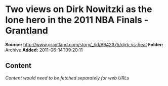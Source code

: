 # Two views on Dirk Nowitzki as the lone hero in the 2011 NBA Finals - Grantland

**Source:** http://www.grantland.com/story/_/id/6642375/dirk-vs-heat
**Folder:** Archive
**Added:** 2011-06-14T09:20:11




## Content
*Content would need to be fetched separately for web URLs*
